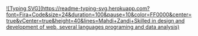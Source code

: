 [![Typing SVG](https://readme-typing-svg.herokuapp.com?font=Fira+Code&size=24&duration=100&pause=10&color=FF0000&center=true&vCenter=true&height=40&lines=Mahdi+Zandi+Skilled in design and development of web, several languages programing and data analysis)](https://github.com/MahdiZandi)
